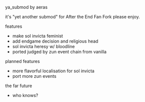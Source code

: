 ya_submod by aeras

it's "yet another submod" for After the End Fan Fork
please enjoy.

features
- make sol invicta feminist
- add endgame decision and religious head
- sol invicta heresy w/ bloodline
- ported judged by zun event chain from vanilla

planned features
- more flavorful localisation for sol invicta
- port more zun events

the far future
- who knows?